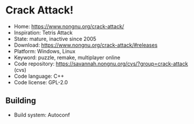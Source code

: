 # Crack Attack!

- Home: https://www.nongnu.org/crack-attack/
- Inspiration: Tetris Attack
- State: mature, inactive since 2005
- Download: https://www.nongnu.org/crack-attack/#releases
- Platform: Windows, Linux
- Keyword: puzzle, remake, multiplayer online
- Code repository: https://savannah.nongnu.org/cvs/?group=crack-attack (cvs)
- Code language: C++
- Code license: GPL-2.0

## Building

- Build system: Autoconf
